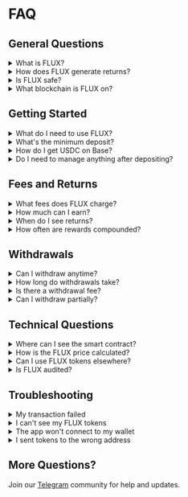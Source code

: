 # FAQ

## General Questions

<details>
<summary>What is FLUX?</summary>

FLUX is an automated portfolio manager on Base that invests your USDC across multiple DeFi pools to generate yields.

</details>

<details>
<summary>How does FLUX generate returns?</summary>

Returns come from trading fees in liquidity pools, reward tokens from protocols, and the power of daily compounding.

</details>

<details>
<summary>Is FLUX safe?</summary>

FLUX uses battle-tested protocols like Balancer and implements multiple security measures. However, DeFi always carries risks - please read our [risk disclosure](risks.md).

</details>

<details>
<summary>What blockchain is FLUX on?</summary>

FLUX operates on Base, an Ethereum Layer 2 that offers low fees and fast transactions.

</details>

## Getting Started

<details>
<summary>What do I need to use FLUX?</summary>

You need USDC on Base network and a small amount of ETH for gas fees.

</details>

<details>
<summary>What's the minimum deposit?</summary>

The minimum is 10 USDC, but we recommend at least 100 USDC to make gas fees worthwhile.

</details>

<details>
<summary>How do I get USDC on Base?</summary>

You can bridge USDC from Ethereum or other chains using the [Base Bridge](https://bridge.base.org) or swap other tokens for USDC on Base.

</details>

<details>
<summary>Do I need to manage anything after depositing?</summary>

No, FLUX is completely automated. Once you deposit, the protocol handles everything.

</details>

## Fees and Returns

<details>
<summary>What fees does FLUX charge?</summary>

FLUX charges a 1% fee on deposits and withdrawals. There are no ongoing management fees.

</details>

<details>
<summary>How much can I earn?</summary>

Returns vary significantly based on market conditions. DeFi yields can range from 20-150% APR, with typical long-term averages in the mid-range. Bear markets tend toward the lower end (20-40% APR) while bull markets can see much higher returns. Past performance doesn't guarantee future results.

</details>

<details>
<summary>When do I see returns?</summary>

Your FLUX tokens increase in value as the portfolio grows. You can track this in real-time on the dashboard.

</details>

<details>
<summary>How often are rewards compounded?</summary>

Rewards are claimed and reinvested daily for maximum compound effect.

</details>

## Withdrawals

<details>
<summary>Can I withdraw anytime?</summary>

Yes, you can redeem your FLUX tokens for USDC at any time.

</details>

<details>
<summary>How long do withdrawals take?</summary>

Withdrawals are processed immediately on-chain, typically confirming within 30 seconds on Base.

</details>

<details>
<summary>Is there a withdrawal fee?</summary>

Yes, there's a 1% fee on withdrawals to prevent arbitrage and protect long-term holders.

</details>

<details>
<summary>Can I withdraw partially?</summary>

Yes, you can withdraw any amount of your FLUX holdings.

</details>

## Technical Questions

<details>
<summary>Where can I see the smart contract?</summary>

The FLUX contract is verified on BaseScan: `0xB6a9D1E420B0DbAa3d137D8aa3D97927f04eA8F9`

</details>

<details>
<summary>How is the FLUX price calculated?</summary>

Price = Total Portfolio Value ÷ Total FLUX Supply

</details>

<details>
<summary>Can I use FLUX tokens elsewhere?</summary>

FLUX tokens are standard ERC-20 tokens that can be transferred, but their primary purpose is representing portfolio shares.

</details>

<details>
<summary>Is FLUX audited?</summary>

The protocol uses established, audited infrastructure like Balancer V3. Always do your own research.

</details>

## Troubleshooting

<details>
<summary>My transaction failed</summary>

Ensure you have enough ETH for gas and that you're on Base network. Try increasing gas limits if needed.

</details>

<details>
<summary>I can't see my FLUX tokens</summary>

Add the FLUX token to your wallet:
- Address: `0xB6a9D1E420B0DbAa3d137D8aa3D97927f04eA8F9`
- Symbol: FLUX
- Decimals: 6

</details>

<details>
<summary>The app won't connect to my wallet</summary>

Try refreshing the page, clearing your browser cache, or using a different browser.

</details>

<details>
<summary>I sent tokens to the wrong address</summary>

Unfortunately, blockchain transactions are irreversible. Always double-check addresses before sending.

</details>

## More Questions?

Join our [Telegram](https://t.me/aquaflux_tech) community for help and updates.